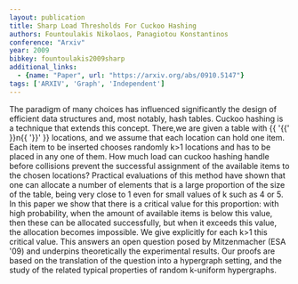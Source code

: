 ```yaml
---
layout: publication
title: Sharp Load Thresholds For Cuckoo Hashing
authors: Fountoulakis Nikolaos, Panagiotou Konstantinos
conference: "Arxiv"
year: 2009
bibkey: fountoulakis2009sharp
additional_links:
  - {name: "Paper", url: "https://arxiv.org/abs/0910.5147"}
tags: ['ARXIV', 'Graph', 'Independent']
---
```

The paradigm of many choices has influenced significantly the design of efficient data structures and, most notably, hash tables. Cuckoo hashing is a technique that extends this concept. There,we are given a table with \{\{ '\{\{' \}\}n\{\{ '\}\}' \}\} locations, and we assume that each location can hold one item. Each item to be inserted chooses randomly k>1 locations and has to be placed in any one of them. How much load can cuckoo hashing handle before collisions prevent the successful assignment of the available items to the chosen locations? Practical evaluations of this method have shown that one can allocate a number of elements that is a large proportion of the size of the table, being very close to 1 even for small values of k such as 4 or 5. In this paper we show that there is a critical value for this proportion: with high probability, when the amount of available items is below this value, then these can be allocated successfully, but when it exceeds this value, the allocation becomes impossible. We give explicitly for each k>1 this critical value. This answers an open question posed by Mitzenmacher (ESA '09) and underpins theoretically the experimental results. Our proofs are based on the translation of the question into a hypergraph setting, and the study of the related typical properties of random k-uniform hypergraphs.
